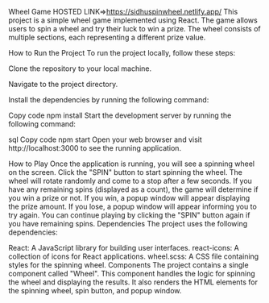 Wheel Game HOSTED LINK=>https://sidhuspinwheel.netlify.app/
This project is a simple wheel game implemented using React. The game allows users to spin a wheel and try their luck to win a prize. The wheel consists of multiple sections, each representing a different prize value.

How to Run the Project
To run the project locally, follow these steps:

Clone the repository to your local machine.

Navigate to the project directory.

Install the dependencies by running the following command:

Copy code
npm install
Start the development server by running the following command:

sql
Copy code
npm start
Open your web browser and visit http://localhost:3000 to see the running application.

How to Play
Once the application is running, you will see a spinning wheel on the screen.
Click the "SPIN" button to start spinning the wheel.
The wheel will rotate randomly and come to a stop after a few seconds.
If you have any remaining spins (displayed as a count), the game will determine if you win a prize or not.
If you win, a popup window will appear displaying the prize amount.
If you lose, a popup window will appear informing you to try again.
You can continue playing by clicking the "SPIN" button again if you have remaining spins.
Dependencies
The project uses the following dependencies:

React: A JavaScript library for building user interfaces.
react-icons: A collection of icons for React applications.
wheel.scss: A CSS file containing styles for the spinning wheel.
Components
The project contains a single component called "Wheel". This component handles the logic for spinning the wheel and displaying the results. It also renders the HTML elements for the spinning wheel, spin button, and popup window.
